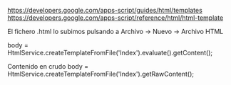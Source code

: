 https://developers.google.com/apps-script/guides/html/templates
https://developers.google.com/apps-script/reference/html/html-template

El fichero .html lo subimos pulsando a Archivo -> Nuevo -> Archivo HTML


body = HtmlService.createTemplateFromFile('Index').evaluate().getContent();


Contenido en crudo
body = HtmlService.createTemplateFromFile('Index').getRawContent();
